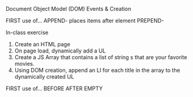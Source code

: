 Document Object Model (DOM) Events & Creation


FIRST use of...
	APPEND- places items after element
	PREPEND- 

In-class exercise
1) Create an HTML page
2) On page load, dynamically add a UL
3) Create a JS Array that contains a list of string s that are your favorite movies.
4) Using DOM creation, append an LI for each title in the array to the dynamically created UL


FIRST use of...
	BEFORE
	AFTER
	EMPTY